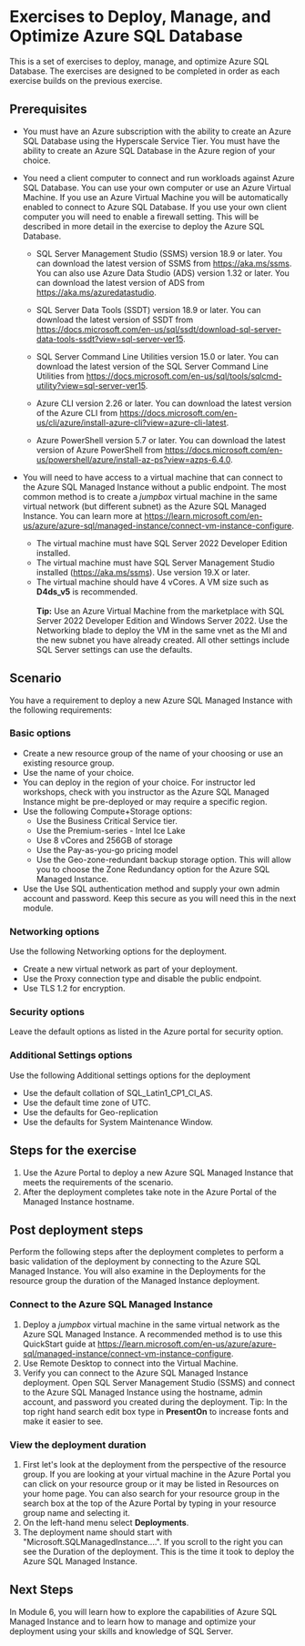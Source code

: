 # Exercises to Deploy, Manage, and Optimize Azure SQL Database

This is a set of exercises to deploy, manage, and optimize Azure SQL Database. The exercises are designed to be completed in order as each exercise builds on the previous exercise.

## Prerequisites

- You must have an Azure subscription with the ability to create an Azure SQL Database using the Hyperscale Service Tier. You must have the ability to create an Azure SQL Database in the Azure region of your choice.

- You need a client computer to connect and run workloads against Azure SQL Database. You can use your own computer or use an Azure Virtual Machine. If you use an Azure Virtual Machine you will be automatically enabled to connect to Azure SQL Database. If you use your own client computer you will need to enable a firewall setting. This will be described in more detail in the exercise to deploy the Azure SQL Database.

    - SQL Server Management Studio (SSMS) version 18.9 or later. You can download the latest version of SSMS from https://aka.ms/ssms. You can also use Azure Data Studio (ADS) version 1.32 or later. You can download the latest version of ADS from https://aka.ms/azuredatastudio.

    - SQL Server Data Tools (SSDT) version 18.9 or later. You can download the latest version of SSDT from https://docs.microsoft.com/en-us/sql/ssdt/download-sql-server-data-tools-ssdt?view=sql-server-ver15.

    - SQL Server Command Line Utilities version 15.0 or later. You can download the latest version of the SQL Server Command Line Utilities from https://docs.microsoft.com/en-us/sql/tools/sqlcmd-utility?view=sql-server-ver15.

    - Azure CLI version 2.26 or later. You can download the latest version of the Azure CLI from https://docs.microsoft.com/en-us/cli/azure/install-azure-cli?view=azure-cli-latest.

    - Azure PowerShell version 5.7 or later. You can download the latest version of Azure PowerShell from https://docs.microsoft.com/en-us/powershell/azure/install-az-ps?view=azps-6.4.0.

- You will need to have access to a virtual machine that can connect to the Azure SQL Managed Instance without a public endpoint. The most common method is to create a *jumpbox* virtual machine in the same virtual network (but different subnet) as the Azure SQL Managed Instance. You can learn more at https://learn.microsoft.com/en-us/azure/azure-sql/managed-instance/connect-vm-instance-configure.
    - The virtual machine must have SQL Server 2022 Developer Edition installed.
    - The virtual machine must have SQL Server Management Studio installed (https://aka.ms/ssms). Use version 19.X or later.
    - The virtual machine should have 4 vCores. A VM size such as **D4ds_v5** is recommended.<br><br>
**Tip:** Use an Azure Virtual Machine from the marketplace with SQL Server 2022 Developer Edition and Windows Server 2022. Use the Networking blade to deploy the VM in the same vnet as the MI and the new subnet you have already created. All other settings include SQL Server settings can use the defaults.

## Scenario

You have a requirement to deploy a new Azure SQL Managed Instance with the following requirements:

### Basic options

- Create a new resource group of the name of your choosing or use an existing resource group.
- Use the name of your choice.
- You can deploy in the region of your choice. For instructor led workshops, check with you instructor as the Azure SQL Managed Instance might be pre-deployed or may require a specific region.
- Use the following Compute+Storage options:
    - Use the Business Critical Service tier.
    - Use the Premium-series - Intel Ice Lake
    - Use 8 vCores and 256GB of storage
    - Use the Pay-as-you-go pricing model
    - Use the Geo-zone-redundant backup storage option. This will allow you to choose the Zone Redundancy option for the Azure SQL Managed Instance.
- Use the Use SQL authentication method and supply your own admin account and password. Keep this secure as you will need this in the next module.

### Networking options

Use the following Networking options for the deployment.

- Create a new virtual network as part of your deployment.
- Use the Proxy connection type and disable the public endpoint.
- Use TLS 1.2 for encryption.

### Security options

Leave the default options as listed in the Azure portal for security option.

### Additional Settings options

Use the following Additional settings options for the deployment

- Use the default collation of SQL_Latin1_CP1_CI_AS.
- Use the default time zone of UTC.
- Use the defaults for Geo-replication
- Use the defaults for System Maintenance Window.

## Steps for the exercise

1. Use the Azure Portal to deploy a new Azure SQL Managed Instance that meets the requirements of the scenario.
1. After the deployment completes take note in the Azure Portal of the Managed Instance hostname.

## Post deployment steps

Perform the following steps after the deployment completes to perform a basic validation of the deployment by connecting to the Azure SQL Managed Instance. You will also examine in the Deployments for the resource group the duration of the Managed Instance deployment.

### Connect to the Azure SQL Managed Instance

1. Deploy a *jumpbox* virtual machine in the same virtual network as the Azure SQL Managed Instance. A recommended method is to use this QuickStart guide at https://learn.microsoft.com/en-us/azure/azure-sql/managed-instance/connect-vm-instance-configure.
1. Use Remote Desktop to connect into the Virtual Machine.
1. Verify you can connect to the Azure SQL Managed Instance deployment. Open SQL Server Management Studio (SSMS) and connect to the Azure SQL Managed Instance using the hostname, admin account, and password you created during the deployment. Tip: In the top right hand search edit box type in **PresentOn** to increase fonts and make it easier to see.

### View the deployment duration

1. First let's look at the deployment from the perspective of the resource group. If you are looking at your virtual machine in the Azure Portal you can click on your resource group or it may be listed in Resources on your home page. You can also search for your resource group in the search box at the top of the Azure Portal by typing in your resource group name and selecting it.
1. On the left-hand menu select **Deployments**.
1. The deployment name should start with "Microsoft.SQLManagedInstance....". If you scroll to the right you can see the Duration of the deployment. This is the time it took to deploy the Azure SQL Managed Instance.

## Next Steps

In Module 6, you will learn how to explore the capabilities of Azure SQL Managed Instance and to learn how to manage and optimize your deployment using your skills and knowledge of SQL Server.